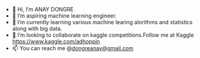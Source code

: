 - 👋 Hi, I’m ANAY DONGRE
- 👀 I’m aspiring machine learning engineer.
- 🌱 I’m currently learning various machine learing alorithms and statistics along with big data.
- 💞️ I’m looking to collaborate on kaggle competitions.Follow me at Kaggle https://www.kaggle.com/adhoppin
- 📫 You can reach me @dongreanay@gmail.com
<!---
Anay21110/Anay21110 is a ✨ special ✨ repository because its `README.md` (this file) appears on your GitHub profile.
You can click the Preview link to take a look at your changes.
--->
